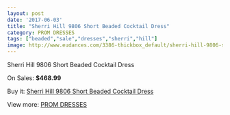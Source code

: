 ```yaml
---
layout: post
date: '2017-06-03'
title: "Sherri Hill 9806 Short Beaded Cocktail Dress"
category: PROM DRESSES
tags: ["beaded","sale","dresses","sherri","hill"]
image: http://www.eudances.com/3386-thickbox_default/sherri-hill-9806-short-beaded-cocktail-dress.jpg
---
```

Sherri Hill 9806 Short Beaded Cocktail Dress

On Sales: **$468.99**
<a href="https://www.eudances.com/en/prom-dresses/1150-sherri-hill-9806-short-beaded-cocktail-dress.html"><amp-img layout="responsive" width="600" height="600" src="//www.eudances.com/3386-thickbox_default/sherri-hill-9806-short-beaded-cocktail-dress.jpg" alt="Sherri Hill 9806 Short Beaded Cocktail Dress 0" /></a>
<a href="https://www.eudances.com/en/prom-dresses/1150-sherri-hill-9806-short-beaded-cocktail-dress.html"><amp-img layout="responsive" width="600" height="600" src="//www.eudances.com/3387-thickbox_default/sherri-hill-9806-short-beaded-cocktail-dress.jpg" alt="Sherri Hill 9806 Short Beaded Cocktail Dress 1" /></a>

Buy it: [Sherri Hill 9806 Short Beaded Cocktail Dress](https://www.eudances.com/en/prom-dresses/1150-sherri-hill-9806-short-beaded-cocktail-dress.html "Sherri Hill 9806 Short Beaded Cocktail Dress")

View more: [PROM DRESSES](https://www.eudances.com/en/13-prom-dresses "PROM DRESSES")